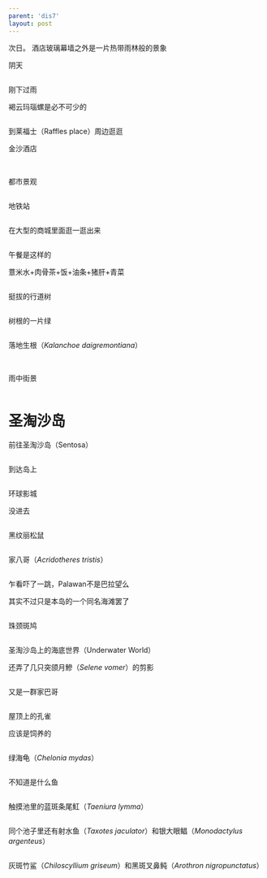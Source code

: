 ```yaml
---
parent: 'dis7'
layout: post
---
```


次日。
酒店玻璃幕墙之外是一片热带雨林般的景象
<img class='disc' data-src='https://lykoseremos.github.io/gmalb-01/dis7/337.jpg'>

阴天

<img class='disc' data-src='https://lykoseremos.github.io/gmalb-01/dis7/338.jpg'>

刚下过雨

褐云玛瑙螺是必不可少的

<img class='disc' data-src='https://lykoseremos.github.io/gmalb-01/dis7/339.jpg'>

到莱福士（Raffles place）周边逛逛

金沙酒店

<img class='disc' data-src='https://lykoseremos.github.io/gmalb-01/dis7/340.jpg'>

<img class='disc' data-src='https://lykoseremos.github.io/gmalb-01/dis7/341.jpg'>

都市景观

<img class='disc' data-src='https://lykoseremos.github.io/gmalb-01/dis7/342.jpg'>

地铁站

<img class='disc' data-src='https://lykoseremos.github.io/gmalb-01/dis7/343.jpg'>

在大型的商城里面逛一逛出来

<img class='disc' data-src='https://lykoseremos.github.io/gmalb-01/dis7/344.jpg'>

午餐是这样的

薏米水+肉骨茶+饭+油条+猪肝+青菜

<img class='disc' data-src='https://lykoseremos.github.io/gmalb-01/dis7/345.jpg'>

挺拔的行道树

<img class='disc' data-src='https://lykoseremos.github.io/gmalb-01/dis7/346.jpg'>

树根的一片绿

<img class='disc' data-src='https://lykoseremos.github.io/gmalb-01/dis7/347.jpg'>

落地生根（<i>Kalanchoe daigremontiana</i>）

<img class='disc' data-src='https://lykoseremos.github.io/gmalb-01/dis7/348.jpg'>

<img class='disc' data-src='https://lykoseremos.github.io/gmalb-01/dis7/349.jpg'>

<img class='disc' data-src='https://lykoseremos.github.io/gmalb-01/dis7/350.jpg'>

雨中街景

<img class='disc' data-src='https://lykoseremos.github.io/gmalb-01/dis7/351.jpg'>

<h1>圣淘沙岛</h1>

前往圣淘沙岛（Sentosa）

<img class='disc' data-src='https://lykoseremos.github.io/gmalb-01/dis7/352.jpg'>

到达岛上

<img class='disc' data-src='https://lykoseremos.github.io/gmalb-01/dis7/353.jpg'>

环球影城

没进去

<img class='disc' data-src='https://lykoseremos.github.io/gmalb-01/dis7/354.jpg'>

黑纹丽松鼠

<img class='disc' data-src='https://lykoseremos.github.io/gmalb-01/dis7/355.jpg'>

家八哥（<i>Acridotheres tristis</i>）

<img class='disc' data-src='https://lykoseremos.github.io/gmalb-01/dis7/356.jpg'>

乍看吓了一跳，Palawan不是巴拉望么

其实不过只是本岛的一个同名海滩罢了

<img class='disc' data-src='https://lykoseremos.github.io/gmalb-01/dis7/357.jpg'>

珠颈斑鸠

<img class='disc' data-src='https://lykoseremos.github.io/gmalb-01/dis7/358.jpg'>

圣淘沙岛上的海底世界（Underwater World）

还弄了几只突颌月鰺（<i>Selene vomer</i>）的剪影

<img class='disc' data-src='https://lykoseremos.github.io/gmalb-01/dis7/359.jpg'>

又是一群家巴哥

<img class='disc' data-src='https://lykoseremos.github.io/gmalb-01/dis7/360.jpg'>

屋顶上的孔雀

应该是饲养的

<img class='disc' data-src='https://lykoseremos.github.io/gmalb-01/dis7/361.jpg'>

绿海龟（<i>Chelonia mydas</i>）

<img class='disc' data-src='https://lykoseremos.github.io/gmalb-01/dis7/362.jpg'>

不知道是什么鱼

<img class='disc' data-src='https://lykoseremos.github.io/gmalb-01/dis7/363.jpg'>

触摸池里的蓝斑条尾魟（<i>Taeniura lymma</i>）

<img class='disc' data-src='https://lykoseremos.github.io/gmalb-01/dis7/364.jpg'>

同个池子里还有射水鱼（<i>Taxotes jaculator</i>）和银大眼鲳（<i>Monodactylus argenteus</i>）

<img class='disc' data-src='https://lykoseremos.github.io/gmalb-01/dis7/365.jpg'>

灰斑竹鲨（<i>Chiloscyllium griseum</i>）和黑斑叉鼻鲀（<i>Arothron nigropunctatus</i>）

<img class='disc' data-src='https://lykoseremos.github.io/gmalb-01/dis7/366.jpg'>
